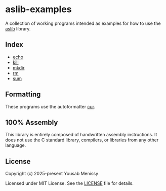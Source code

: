 # aslib-examples
A collection of working programs intended as examples for how to use the [aslib](https://https://github.com/yousabmenissy/aslib) library.

## Index
- [echo](https://https://github.com/yousabmenissy/aslib/echo)
- [kill](https://https://github.com/yousabmenissy/aslib/kill)
- [mkdir](https://https://github.com/yousabmenissy/aslib/mkdir)
- [rm](https://https://github.com/yousabmenissy/aslib/rm)
- [sum](https://https://github.com/yousabmenissy/aslib/sum)

## Formatting
These programs use the autoformatter [cur](https://https://github.com/yousabmenissy/aslib).

## 100% Assembly
This library is entirely composed of handwritten assembly instructions. It does not use the C standard library, compilers, or libraries from any other language.

## License
Copyright (c) 2025-present Yousab Menissy

Licensed under MIT License. See the [LICENSE](LICENSE) file for details.